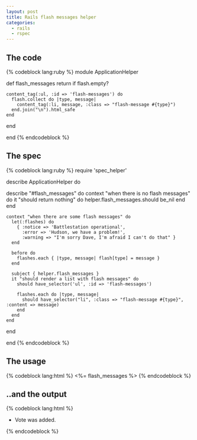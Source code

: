 ```yaml
---
layout: post
title: Rails flash messages helper
categories:
  - rails
  - rspec
---
```


## The code

{% codeblock lang:ruby %}
module ApplicationHelper

  def flash_messages
    return if flash.empty?

    content_tag(:ul, :id => 'flash-messages') do
      flash.collect do |type, message|
        content_tag(:li, message, :class => "flash-message #{type}")
      end.join("\n").html_safe
    end
  end

end
{% endcodeblock %}

## The spec

{% codeblock lang:ruby %}
require 'spec_helper'

describe ApplicationHelper do

  describe "#flash_messages" do
    context "when there is no flash messages" do
      it "should return nothing" do
        helper.flash_messages.should be_nil
      end
    end

    context "when there are some flash messages" do
      let(:flashes) do
        { :notice => 'Battlestation operational',
          :error => 'Hudson, we have a problem!',
          :warning => "I'm sorry Dave, I'm afraid I can't do that" }
      end

      before do
        flashes.each { |type, message| flash[type] = message }
      end

      subject { helper.flash_messages }
      it "should render a list with flash messages" do
        should have_selector('ul', :id => 'flash-messages')

        flashes.each do |type, message|
          should have_selector("li", :class => "flash-message #{type}", :content => message)
        end
      end
    end
  end

end
{% endcodeblock %}

## The usage

{% codeblock lang:html %}
<%= flash_messages %>
{% endcodeblock %}

## ..and the output

{% codeblock lang:html %}
<ul id="flash-messages">
  <li class="flash-message notice">Vote was added.</li>
</ul>
{% endcodeblock %}
